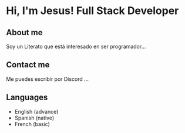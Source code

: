 # Hi, I'm Jesus! Full Stack Developer

## About me

Soy un Literato que está interesado en ser programador...

## Contact me

Me puedes escribir por Discord ...

## Languages
- English (advance)
- Spanish (native)
- French (basic)

